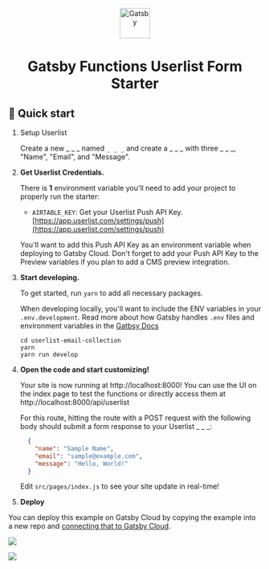 <p align="center">
  <a href="https://www.gatsbyjs.com/?utm_source=starter&utm_medium=readme&utm_campaign=gatsby-functions-beta">
    <img alt="Gatsby" src="https://www.gatsbyjs.com/Gatsby-Monogram.svg" width="60" />
  </a>
</p>
<h1 align="center">
  Gatsby Functions Userlist Form Starter
</h1>

## 🚀 Quick start

1. Setup Userlist

    Create a new _ _ _ named `_ _ _` and create a _ _ _ with three _ _ _, "Name", "Email", and "Message".

1.  **Get Userlist Credentials.**

    There is **1** environment variable you'll need to add your project to properly run the starter:
    - `AIRTABLE_KEY`: Get your Userlist Push API Key. [https://app.userlist.com/settings/push](https://app.userlist.com/settings/push)

    You'll want to add this Push API Key as an environment variable when deploying to Gatsby Cloud. Don't forget to add your Push API Key to the Preview variables if you plan to add a CMS preview integration.


2.  **Start developing.**

    To get started, run `yarn` to add all necessary packages.

    When developing locally, you'll want to include the ENV variables in your `.env.development`. Read more about how Gatsby handles `.env` files and environment variables in the [Gatbsy Docs](https://www.gatsbyjs.com/docs/how-to/local-development/environment-variables/)


    ```shell
    cd userlist-email-collection
    yarn
    yarn run develop
    ```

3.  **Open the code and start customizing!**

    Your site is now running at http://localhost:8000! You can use the UI on the index page to test the functions or directly access them at http://localhost:8000/api/userlist

    For this route, hitting the route with a POST request with the following body should submit a form response to your Userlist _ _ _:

    ```json
      {
        "name": "Sample Name",
        "email": "sample@example.com",
        "message": "Hello, World!"
      }
    ```

    Edit `src/pages/index.js` to see your site update in real-time!


4. **Deploy**

You can deploy this example on Gatsby Cloud by copying the example into a new repo and [connecting that to Gatsby Cloud](https://www.gatsbyjs.com/docs/how-to/previews-deploys-hosting/deploying-to-gatsby-cloud/#set-up-an-existing-gatsby-site).

<!--- Working on improving deploy now to use subdirectories
4.  **Deploy**
You can directly deploy this starter by using the Deploy button below and select the directory for the Userlist example. Otherwise, fork this repo and create your own repo and [connect that to Gatsby Cloud](https://www.gatsbyjs.com/docs/how-to/previews-deploys-hosting/deploying-to-gatsby-cloud/#set-up-an-existing-gatsby-site).
-->
[<img src="https://www.gatsbyjs.com/deploynow.svg">](https://www.gatsbyjs.com/dashboard/deploynow?url=https://github.com/gatsbyjs/gatsby-functions-beta/)



[<img src="https://www.gatsbyjs.com/deploynow.svg">](https://www.gatsbyjs.com/dashboard/deploynow?url=https://github.com/gatsbyjs/gatsby-functions-beta/tree/main/examples/userlist-email-collection)


